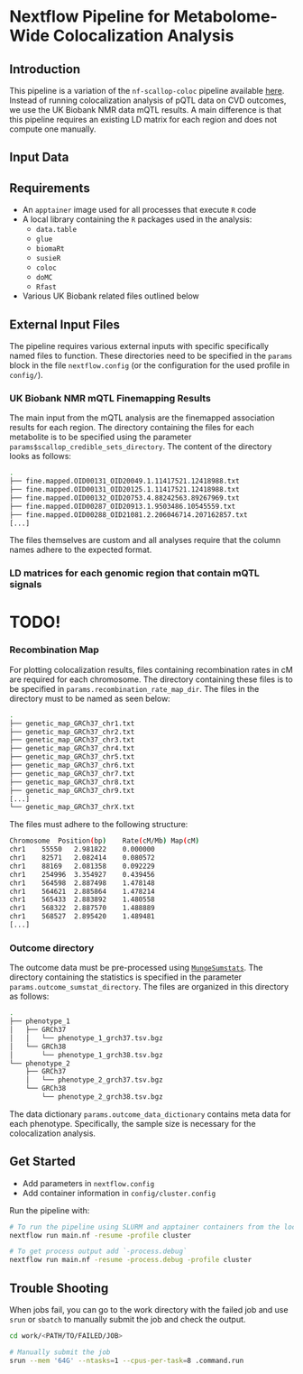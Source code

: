 # Nextflow Pipeline for Metabolome-Wide Colocalization Analysis

## Introduction

This pipeline is a variation of the `nf-scallop-coloc` pipeline available
[here](https://github.com/comp-med/nf-scallop-coloc). Instead of running
colocalization analysis of pQTL data on CVD outcomes, we use the UK Biobank NMR
data mQTL results. A main difference is that this pipeline requires an existing
LD matrix for each region and does not compute one manually.

## Input Data

## Requirements

* An `apptainer` image used for all processes that execute `R` code
* A local library containing the `R` packages used in the analysis:
    * `data.table`
    * `glue`
    * `biomaRt`
    * `susieR`
    * `coloc`
    * `doMC`
    * `Rfast`
* Various UK Biobank related files outlined below

## External Input Files

The pipeline requires various external inputs with specific specifically named
files to function. These directories need to be specified in the `params` block
in the file `nextflow.config` (or the configuration for the used profile in
`config/`).

### UK Biobank NMR mQTL Finemapping Results 

The main input from the mQTL analysis are the finemapped association
results for each region. The directory containing the files for each metabolite
is to be specified using the parameter
`params$scallop_credible_sets_directory`. The content of the directory looks as
follows:

```bash
.
├── fine.mapped.OID00131_OID20049.1.11417521.12418988.txt
├── fine.mapped.OID00131_OID20125.1.11417521.12418988.txt
├── fine.mapped.OID00132_OID20753.4.88242563.89267969.txt
├── fine.mapped.OID00287_OID20913.1.9503486.10545559.txt
├── fine.mapped.OID00288_OID21081.2.206046714.207162857.txt
[...]
```

The files themselves are custom and all analyses require that the column names
adhere to the expected format.

### LD matrices for each genomic region that contain mQTL signals

# TODO!

### Recombination Map

For plotting colocalization results, files containing recombination rates in cM
are required for each chromosome. The directory containing these files is to be
specified in `params.recombination_rate_map_dir`. The files in the directory
must to be named as seen below:

```bash
.
├── genetic_map_GRCh37_chr1.txt
├── genetic_map_GRCh37_chr2.txt
├── genetic_map_GRCh37_chr3.txt
├── genetic_map_GRCh37_chr4.txt
├── genetic_map_GRCh37_chr5.txt
├── genetic_map_GRCh37_chr6.txt
├── genetic_map_GRCh37_chr7.txt
├── genetic_map_GRCh37_chr8.txt
├── genetic_map_GRCh37_chr9.txt
[...]
└── genetic_map_GRCh37_chrX.txt
```

The files must adhere to the following structure:

```bash
Chromosome	Position(bp)	Rate(cM/Mb)	Map(cM)
chr1	55550	2.981822	0.000000
chr1	82571	2.082414	0.080572
chr1	88169	2.081358	0.092229
chr1	254996	3.354927	0.439456
chr1	564598	2.887498	1.478148
chr1	564621	2.885864	1.478214
chr1	565433	2.883892	1.480558
chr1	568322	2.887570	1.488889
chr1	568527	2.895420	1.489481
[...]
```

### Outcome directory

The outcome data must be pre-processed using
[`MungeSumstats`](https://neurogenomics.github.io/MungeSumstats/). The
directory containing the statistics is specified in the parameter
`params.outcome_sumstat_directory`. The files are organized in this directory
as follows:

```bash
.
├── phenotype_1
│   ├── GRCh37
│   │   └── phenotype_1_grch37.tsv.bgz
│   └── GRCh38
│       └── phenotype_1_grch38.tsv.bgz
└── phenotype_2
    ├── GRCh37
    │   └── phenotype_2_grch37.tsv.bgz
    └── GRCh38
        └── phenotype_2_grch38.tsv.bgz
```

The data dictionary `params.outcome_data_dictionary` contains meta data for
each phenotype. Specifically, the sample size is necessary for the
colocalization analysis.

## Get Started

* Add parameters in `nextflow.config`
* Add container information in `config/cluster.config`

Run the pipeline with:

```bash
# To run the pipeline using SLURM and apptainer containers from the local HPC
nextflow run main.nf -resume -profile cluster

# To get process output add `-process.debug`
nextflow run main.nf -resume -process.debug -profile cluster
```

## Trouble Shooting

When jobs fail, you can go to the work directory with the failed job and use
`srun` or `sbatch` to manually submit the job and check the output.

```bash
cd work/<PATH/TO/FAILED/JOB>

# Manually submit the job
srun --mem '64G' --ntasks=1 --cpus-per-task=8 .command.run
```
